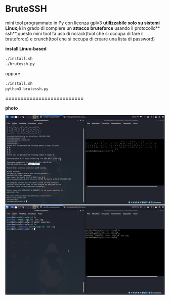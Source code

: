 # BruteSSH

mini tool programmato in Py con licenza gplv3 **utilizzabile solo su sistemi Linux**;è in grado di compiere un **attacco bruteforce** usando il protocollo** ssh**,questo mini tool fa uso di ncrack(tool che si occupa di fare il bruteforce) e crunch(tool che si occupa di creare una lista di password)



**install Linux-based**

```bash
./install.sh
./brutessh.py
```

oppure

```bash
./install.sh
python3 brutessh.py
```

***==========================***

**photo**



<div>
<img src="photo/img1.png">
</div>



<div>
<img src="photo/img2.png">
</div>
